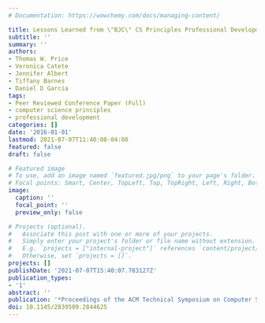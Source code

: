 ```yaml
---
# Documentation: https://wowchemy.com/docs/managing-content/

title: Lessons Learned from \"BJC\" CS Principles Professional Development
subtitle: ''
summary: ''
authors:
- Thomas W. Price
- Veronica Catete
- Jennifer Albert
- Tiffany Barnes
- Daniel D Garcia
tags:
- Peer Reviewed Conference Paper (Full)
- computer science principles
- professional development
categories: []
date: '2016-01-01'
lastmod: 2021-07-07T11:40:08-04:00
featured: false
draft: false

# Featured image
# To use, add an image named `featured.jpg/png` to your page's folder.
# Focal points: Smart, Center, TopLeft, Top, TopRight, Left, Right, BottomLeft, Bottom, BottomRight.
image:
  caption: ''
  focal_point: ''
  preview_only: false

# Projects (optional).
#   Associate this post with one or more of your projects.
#   Simply enter your project's folder or file name without extension.
#   E.g. `projects = ["internal-project"]` references `content/project/deep-learning/index.md`.
#   Otherwise, set `projects = []`.
projects: []
publishDate: '2021-07-07T15:40:07.783127Z'
publication_types:
- '1'
abstract: ''
publication: '*Proceedings of the ACM Technical Symposium on Computer Science Education*'
doi: 10.1145/2839509.2844625
---
```

